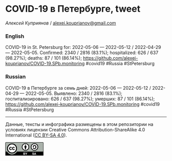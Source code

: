 COVID-19 в Петербурге, tweet
============================

*Алексей Куприянов* /
<a href="mailto:alexei.kouprianov@gmail.com" class="email">alexei.kouprianov@gmail.com</a>

### English

COVID-19 in St. Petersburg for: 2022-05-06 — 2022-05-12 / 2022-04-29 —
2022-05-05. Сonfirmed: 2340 / 2816 (83.1%); hospitalized: 626 / 637
(98.27%); deaths: 87 / 101 (86.14%);
<a href="https://github.com/alexei-kouprianov/COVID-19.SPb.monitoring" class="uri">https://github.com/alexei-kouprianov/COVID-19.SPb.monitoring</a>
\#covid19 \#Russia \#StPetersburg

### Russian

COVID-19 в Петербурге за семь дней: 2022-05-06 — 2022-05-12 / 2022-04-29
— 2022-05-05. Выявлено: 2340 / 2816 (83.1%); госпитализировано: 626 /
637 (98.27%); умерших: 87 / 101 (86.14%);
<a href="https://github.com/alexei-kouprianov/COVID-19.SPb.monitoring" class="uri">https://github.com/alexei-kouprianov/COVID-19.SPb.monitoring</a>
\#covid19 \#Russia \#StPetersburg

------------------------------------------------------------------------

Данные, тексты и инфографика размещены в этом репозитории на условиях
лицензии Creative Commons Attribution-ShareAlike 4.0 International ([CC
BY-SA 4.0](https://creativecommons.org/licenses/by-sa/4.0/)).

![](../misc/CC-BY-SA-icon.png "CC-BY-SA")
